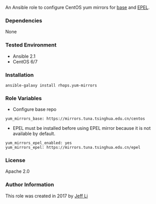 An Ansible role to configure CentOS yum mirrors for [base](http://mirror.centos.org/centos/) and [EPEL](http://download.fedoraproject.org/pub/epel).

### Dependencies
None

### Tested Environment
* Ansible 2.1
* CentOS 6/7

### Installation
```
ansible-galaxy install rhops.yum-mirrors
```

### Role Variables
* Configure base repo

```
yum_mirrors_base: https://mirrors.tuna.tsinghua.edu.cn/centos
```

* EPEL must be installed before using EPEL mirror because it is not available by default.

```
yum_mirrors_epel_enabled: yes
yum_mirrors_epel: https://mirrors.tuna.tsinghua.edu.cn/epel
```

### License
Apache 2.0

### Author Information

This role was created in 2017 by [Jeff Li](http://blog.jeffli.me)

